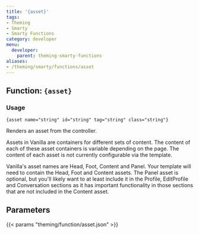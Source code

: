 ```yaml
---
title: '{asset}'
tags:
- Theming
- Smarty
- Smarty Functions
category: developer
menu:
  developer:
    parent: theming-smarty-functions
aliases:
- /theming/smarty/functions/asset
---
```

## Function: `{asset}`

### Usage

```
{asset name="string" id="string" tag="string" class="string"}
```
Renders an asset from the controller.

Assets in Vanilla are containers for different sets of content. The content of each of these asset containers is variable depending on the page. The content of each asset is not currently configurable via the template.

Vanilla's asset names are Head, Foot, Content and Panel. Your template will need to contain the Head, Foot and Content assets. The Panel asset is optional, but you'll likely want to at least include it in the Profile, EditProfile and Conversation sections as it has important functionality in those sections that are not included in the Content asset.

## Parameters

{{< params "theming/function/asset.json" >}}